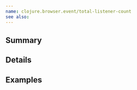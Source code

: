 ```yaml
---
name: clojure.browser.event/total-listener-count
see also:
---
```


## Summary

## Details

## Examples
